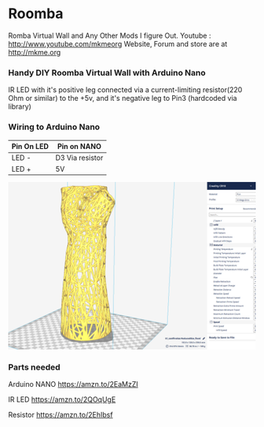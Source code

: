 # Roomba
Romba Virtual Wall and Any Other Mods I figure Out.
Youtube : http://www.youtube.com/mkmeorg Website, Forum and store are at http://mkme.org

### Handy DIY Roomba Virtual Wall with Arduino Nano

 IR LED with it's positive leg connected via a current-limiting resistor(220 Ohm or similar)  to the +5v, and it's negative leg to Pin3 (hardcoded via library)
 
 ### Wiring to Arduino Nano
| Pin On LED| Pin on NANO |
| ---------- |----------------|
| LED - | D3 Via resistor  |
| LED +  | 5V |

<p align="center">
  <img src="https://github.com/MKme/OpenCast/blob/master/Pics/CURA%20Preview.PNG" width="700"/>
</p>

### Parts needed

Arduino NANO https://amzn.to/2EaMzZI

IR LED  https://amzn.to/2QOqUgE

Resistor https://amzn.to/2EhIbsf


